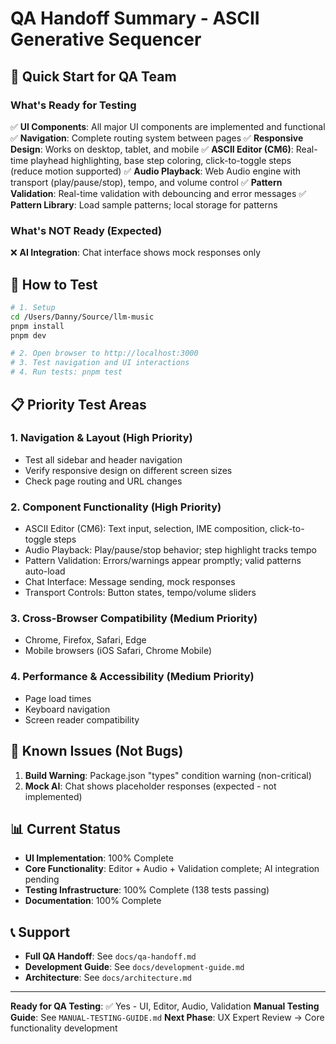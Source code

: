 # QA Handoff Summary - ASCII Generative Sequencer

## 🎯 Quick Start for QA Team

### What's Ready for Testing
✅ **UI Components**: All major UI components are implemented and functional
✅ **Navigation**: Complete routing system between pages
✅ **Responsive Design**: Works on desktop, tablet, and mobile
✅ **ASCII Editor (CM6)**: Real-time playhead highlighting, base step coloring, click-to-toggle steps (reduce motion supported)
✅ **Audio Playback**: Web Audio engine with transport (play/pause/stop), tempo, and volume control
✅ **Pattern Validation**: Real-time validation with debouncing and error messages
✅ **Pattern Library**: Load sample patterns; local storage for patterns

### What's NOT Ready (Expected)
❌ **AI Integration**: Chat interface shows mock responses only

## 🚀 How to Test

```bash
# 1. Setup
cd /Users/Danny/Source/llm-music
pnpm install
pnpm dev

# 2. Open browser to http://localhost:3000
# 3. Test navigation and UI interactions
# 4. Run tests: pnpm test
```

## 📋 Priority Test Areas

### 1. **Navigation & Layout** (High Priority)
- Test all sidebar and header navigation
- Verify responsive design on different screen sizes
- Check page routing and URL changes

### 2. **Component Functionality** (High Priority)
- ASCII Editor (CM6): Text input, selection, IME composition, click-to-toggle steps
- Audio Playback: Play/pause/stop behavior; step highlight tracks tempo
- Pattern Validation: Errors/warnings appear promptly; valid patterns auto-load
- Chat Interface: Message sending, mock responses
- Transport Controls: Button states, tempo/volume sliders

### 3. **Cross-Browser Compatibility** (Medium Priority)
- Chrome, Firefox, Safari, Edge
- Mobile browsers (iOS Safari, Chrome Mobile)

### 4. **Performance & Accessibility** (Medium Priority)
- Page load times
- Keyboard navigation
- Screen reader compatibility

## 🐛 Known Issues (Not Bugs)

1. **Build Warning**: Package.json "types" condition warning (non-critical)
2. **Mock AI**: Chat shows placeholder responses (expected - not implemented)

## 📊 Current Status

- **UI Implementation**: 100% Complete
- **Core Functionality**: Editor + Audio + Validation complete; AI integration pending
- **Testing Infrastructure**: 100% Complete (138 tests passing)
- **Documentation**: 100% Complete

## 📞 Support

- **Full QA Handoff**: See `docs/qa-handoff.md`
- **Development Guide**: See `docs/development-guide.md`
- **Architecture**: See `docs/architecture.md`

---

**Ready for QA Testing**: ✅ Yes - UI, Editor, Audio, Validation
**Manual Testing Guide**: See `MANUAL-TESTING-GUIDE.md`
**Next Phase**: UX Expert Review → Core functionality development

